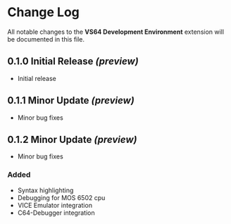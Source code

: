 # Change Log
All notable changes to the **VS64 Development Environment** extension will be documented in this file.

## 0.1.0 Initial Release _(preview)_
- Initial release

## 0.1.1 Minor Update _(preview)_
- Minor bug fixes

## 0.1.2 Minor Update _(preview)_
- Minor bug fixes

### Added
* Syntax highlighting
* Debugging for MOS 6502 cpu
* VICE Emulator integration
* C64-Debugger integration
